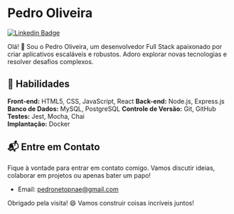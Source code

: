 # Pedro Oliveira

[![Linkedin Badge](https://img.shields.io/badge/-LinkedIn-blue?style=flat-square&logo=Linkedin&logoColor=white&link=https://linkedin.com/in/pedrooliveira)](https://linkedin.com/in/pedrooliveira)

Olá! 👋 Sou o Pedro Oliveira, um desenvolvedor Full Stack apaixonado por criar aplicativos escaláveis e robustos. Adoro explorar novas tecnologias e resolver desafios complexos.

## 🚀 Habilidades

**Front-end:** HTML5, CSS, JavaScript, React
**Back-end:** Node.js, Express.js
**Banco de Dados:** MySQL, PostgreSQL
**Controle de Versão:** Git, GitHub  
**Testes:** Jest, Mocha, Chai  
**Implantação:** Docker

## 📬 Entre em Contato

Fique à vontade para entrar em contato comigo. Vamos discutir ideias, colaborar em projetos ou apenas bater um papo!

- Email: [pedronetopnae@gmail.com](mailto:pedronetopnae@gmail.com)

Obrigado pela visita! 😄 Vamos construir coisas incríveis juntos!
